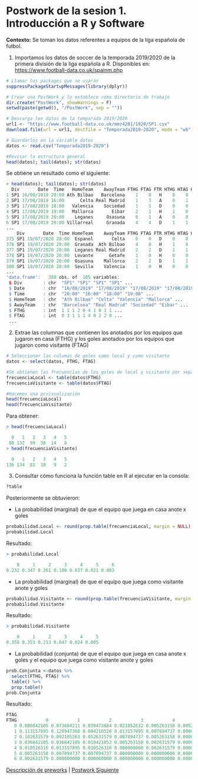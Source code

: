 # Postwork de la sesion 1. Introducción a R y Software

**Contexto:** Se toman los datos referentes a equipos de la liga española de futbol.

1. Importamos los datos de soccer de la temporada 2019/2020 de la primera división de la liga española a R. Disponibles en: https://www.football-data.co.uk/spainm.php

```r
# Llamar los packages que se usarán
suppressPackageStartupMessages(library(dplyr))

# Crear una PostWork y lo establece como directorio de trabajo
dir.create("PostWork", showWarnings = F)
setwd(paste(getwd(), "/PostWork", sep = ""))

# Descarga los datos de la temporada 2019/2020
url1 <- "https://www.football-data.co.uk/mmz4281/1920/SP1.csv"
download.file(url = url1, destfile = "Temporada2019-2020", mode = "wb")

# Guardarlos en la variable datos
datos <- read.csv("Temporada2019-2020")

#Revisar la estructura general
head(datos); tail(datos); str(datos)
```

Se obtiene un resultado como el siguiente:
```r
> head(datos); tail(datos); str(datos)
  Div       Date  Time   HomeTeam    AwayTeam FTHG FTAG FTR HTHG HTAG HTR
1 SP1 16/08/2019 20:00 Ath Bilbao   Barcelona    1    0   H    0    0   D
2 SP1 17/08/2019 16:00      Celta Real Madrid    1    3   A    0    1   A
3 SP1 17/08/2019 18:00   Valencia    Sociedad    1    1   D    0    0   D
4 SP1 17/08/2019 19:00   Mallorca       Eibar    2    1   H    1    0   H
5 SP1 17/08/2019 20:00    Leganes     Osasuna    0    1   A    0    0   D
6 SP1 17/08/2019 20:00 Villarreal     Granada    4    4   D    1    1   D
...
    Div       Date  Time HomeTeam    AwayTeam FTHG FTAG FTR HTHG HTAG HTR
375 SP1 19/07/2020 20:00  Espanol       Celta    0    0   D    0    0   D
376 SP1 19/07/2020 20:00  Granada  Ath Bilbao    4    0   H    1    0   H
377 SP1 19/07/2020 20:00  Leganes Real Madrid    2    2   D    1    1   D
378 SP1 19/07/2020 20:00  Levante      Getafe    1    0   H    0    0   D
379 SP1 19/07/2020 20:00  Osasuna    Mallorca    2    2   D    1    1   D
380 SP1 19/07/2020 20:00  Sevilla    Valencia    1    0   H    0    0   D
...
'data.frame':	380 obs. of  105 variables:
 $ Div        : chr  "SP1" "SP1" "SP1" "SP1" ...
 $ Date       : chr  "16/08/2019" "17/08/2019" "17/08/2019" "17/08/2019" ...
 $ Time       : chr  "20:00" "16:00" "18:00" "19:00" ...
 $ HomeTeam   : chr  "Ath Bilbao" "Celta" "Valencia" "Mallorca" ...
 $ AwayTeam   : chr  "Barcelona" "Real Madrid" "Sociedad" "Eibar" ...
 $ FTHG       : int  1 1 1 2 0 4 1 0 1 1 ...
 $ FTAG       : int  0 3 1 1 1 4 0 2 2 0 ...
 ...
```

2. Extrae las columnas que contienen los anotados por los equipos que jugaron en casa (FTHG) y los goles anotados por los equipos que jugaron como visitante (FTAG)

```r
# Seleccionar las columas de goles como local y como visitante
datos <- select(datos, FTHG, FTAG)

#Se obtienen las frecuencias de los goles de local y visitante por separado
frecuenciaLocal <- table(datos$FTHG)
frecuenciaVisitante <- table(datos$FTAG)

#Hacemos una prvisualización
head(frecuenciaLocal)
head(frecuenciaVisitante)
```

Para obtener:
```r
> head(frecuenciaLocal)

  0   1   2   3   4   5 
 88 132  99  38  14   8 
> head(frecuenciaVisitante)

  0   1   2   3   4   5 
136 134  81  18   9   2 
```

3. Consultar cómo funciona la función table en R al ejecutar en la consola:
```r
?table
```
Posteriormente se obtuvieron:
- La probabilidad (marginal) de que el equipo que juega en casa anote x goles
```r
probabilidad.Local <- round(prop.table(frecuenciaLocal, margin = NULL), digits = 3)
probabilidad.Local
```
Resultado:
```r
> probabilidad.Local

    0     1     2     3     4     5     6 
0.232 0.347 0.261 0.100 0.037 0.021 0.003 
```
- La probabilidad (marginal) de que el equipo que juega como visitante anote y goles
```r
probabilidad.Visitante <- round(prop.table(frecuenciaVisitante, margin = NULL), digits = 3)
probabilidad.Visitante
```
Resultado:
```r
> probabilidad.Visitante

    0     1     2     3     4     5 
0.358 0.353 0.213 0.047 0.024 0.005 
```
- La probabilidad (conjunta) de que el equipo que juega en casa anote x goles y el equipo que juega como visitante anote y goles
```r
prob.Conjunta <-datos %>%
  select(FTHG, FTAG) %>%
  table() %>%
  prop.table()
prob.Conjunta
```
Resultado:
```r
FTAG
FTHG           0           1           2           3           4           5
   0 0.086842105 0.073684211 0.039473684 0.021052632 0.005263158 0.005263158
   1 0.113157895 0.128947368 0.084210526 0.013157895 0.007894737 0.000000000
   2 0.102631579 0.092105263 0.052631579 0.007894737 0.005263158 0.000000000
   3 0.036842105 0.036842105 0.018421053 0.005263158 0.002631579 0.000000000
   4 0.010526316 0.013157895 0.010526316 0.000000000 0.002631579 0.000000000
   5 0.005263158 0.007894737 0.007894737 0.000000000 0.000000000 0.000000000
   6 0.002631579 0.000000000 0.000000000 0.000000000 0.000000000 0.000000000
```

[Descripción de preworks](https://github.com/CrisTafRos/Postworks_Equipo6) | [Postwork Siguiente](#) 
